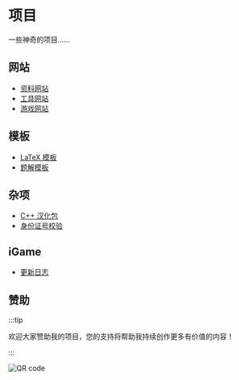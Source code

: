 # 项目

一些神奇的项目……

## 网站

- [资料网站](网站/资料网站)
- [工具网站](网站/工具网站)
- [游戏网站](网站/游戏网站)

## 模板

- [LaTeX 模板](模板/LaTeX模板)
- [题解模板](模板/题解模板)

## 杂项

- [C++ 汉化包](杂项/C++汉化包)
- [身份证号校验](杂项/身份证号校验)

## iGame

- [更新日志](iGame/更新日志)

## 赞助

:::tip

欢迎大家赞助我的项目，您的支持将帮助我持续创作更多有价值的内容！

:::

![QR code](/img/avatar/akorz.png)
